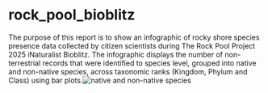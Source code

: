 # rock_pool_bioblitz
The purpose of this report is to show an infographic of rocky shore species presence data collected by citizen scientists during The Rock Pool Project 2025 iNaturalist Bioblitz. The infographic displays the number of non-terrestrial records that were identified to species level, grouped into native and non-native species, across taxonomic ranks (Kingdom, Phylum and Class) using bar plots.![native and non-native species](https://github.com/user-attachments/assets/ef6b6d67-bd58-4c5c-88d8-ef21d8df1038)
